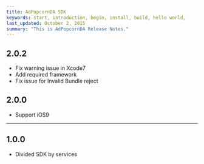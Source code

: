 ```yaml
---
title: AdPopcornDA SDK
keywords: start, introduction, begin, install, build, hello world,
last_updated: October 2, 2015
summary: "This is AdPopcornDA Release Notes."
---
```


## 2.0.2
* Fix warning issue in Xcode7
* Add required framework
* Fix issue for Invalid Bundle reject

## 2.0.0
* Support iOS9

---

## 1.0.0
* Divided SDK by services